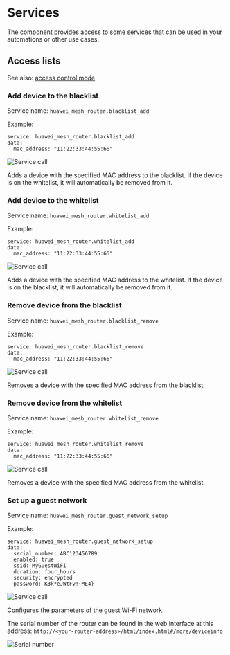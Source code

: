 # Services

The component provides access to some services that can be used in your automations or other use cases.

## Access lists

See also: [access control mode](controls.md#wi-fi-access-control-mode)

### Add device to the blacklist

Service name: `huawei_mesh_router.blacklist_add`

Example:
```
service: huawei_mesh_router.blacklist_add
data:
  mac_address: "11:22:33:44:55:66"
```

![Service call](images/service_blacklist_add.png)

Adds a device with the specified MAC address to the blacklist. If the device is on the whitelist, it will automatically be removed from it.

### Add device to the whitelist

Service name: `huawei_mesh_router.whitelist_add`

Example:
```
service: huawei_mesh_router.whitelist_add
data:
  mac_address: "11:22:33:44:55:66"
```

![Service call](images/service_whitelist_add.png)

Adds a device with the specified MAC address to the whitelist. If the device is on the blacklist, it will automatically be removed from it.

### Remove device from the blacklist

Service name: `huawei_mesh_router.blacklist_remove`

Example:
```
service: huawei_mesh_router.blacklist_remove
data:
  mac_address: "11:22:33:44:55:66"
```

![Service call](images/service_blacklist_remove.png)

Removes a device with the specified MAC address from the blacklist.

### Remove device from the whitelist

Service name: `huawei_mesh_router.whitelist_remove`

Example:
```
service: huawei_mesh_router.whitelist_remove
data:
  mac_address: "11:22:33:44:55:66"
```

![Service call](images/service_whitelist_remove.png)

Removes a device with the specified MAC address from the whitelist.

### Set up a guest network

Service name: `huawei_mesh_router.guest_network_setup`

Example:
```
service: huawei_mesh_router.guest_network_setup
data:
  serial_number: ABC123456789
  enabled: true
  ssid: MyGuestWiFi
  duration: four_hours
  security: encrypted
  password: K3k*eJWtFv!~ME4}

```

![Service call](images/service_guest_network_setup.png)

Configures the parameters of the guest Wi-Fi network.

The serial number of the router can be found in the web interface at this address: `http://<your-router-address>/html/index.html#/more/deviceinfo`

![Serial number](images/router_serial_number.png)